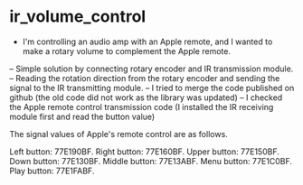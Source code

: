# ir_volume_control

- I'm controlling an audio amp with an Apple remote, and I wanted to make a rotary volume to complement the Apple remote.

– Simple solution by connecting rotary encoder and IR transmission module.
– Reading the rotation direction from the rotary encoder and sending the signal to the IR transmitting module.
– I tried to merge the code published on github (the old code did not work as the library was updated)
– I checked the Apple remote control transmission code (I installed the IR receiving module first and read the button value)


The signal values of Apple's remote control are as follows.

Left button: 77E190BF.
Right button: 77E160BF.
Upper button: 77E150BF.
Down button: 77E130BF.
Middle button: 77E13ABF.
Menu button: 77E1C0BF.
Play button: 77E1FABF.
